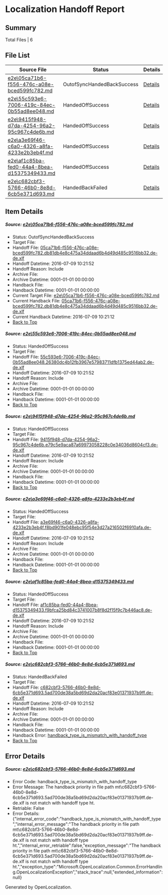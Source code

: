 # <a name='report-top'></a> Localization Handoff Report

## Summary
 Total Files | 6

## File List
 Source File | Status | Details 
 ----------- | ------ | ------- 
 [e2e\05ca71b6-f556-476c-a08e-bced599fc782.md](https://github.com/OpenLocalizationTestOrg/oltest/blob/6c1b98203c10ca445d40f353898da3eb68a11ab9/e2e/05ca71b6-f556-476c-a08e-bced599fc782.md) | OutofSyncHandedBackSuccess | [Details](#fbb9697371663845f78366d2af856379e2c414f91)
 [e2e\55c593e6-7006-419c-84ec-0b55ad8ee048.md](https://github.com/OpenLocalizationTestOrg/oltest/blob/a10c24f27c33c7edd90deba50c90d15faae068b5/e2e/55c593e6-7006-419c-84ec-0b55ad8ee048.md) | HandedOffSuccess | [Details](#e2c415d15db5a69e8be0c620cfcdd598322107e13)
 [e2e\9415f948-d7da-4254-96a2-95c967c4de6b.md](https://github.com/OpenLocalizationTestOrg/oltest/blob/610a8ecf9b9dfc9d7c5c1dd3edd1fe7748282db3/e2e/9415f948-d7da-4254-96a2-95c967c4de6b.md) | HandedOffSuccess | [Details](#d0ca5f0dd27025afe8b68d62aab2fbd543abb7ba5)
 [e2e\a3e69f46-c6a0-4326-a8fa-4233e2b3eb4f.md](https://github.com/OpenLocalizationTestOrg/oltest/blob/a10c24f27c33c7edd90deba50c90d15faae068b5/e2e/a3e69f46-c6a0-4326-a8fa-4233e2b3eb4f.md) | HandedOffSuccess | [Details](#3d2da6fbc09a43893ebeb02b013782be3b0ae49a6)
 [e2e\af1c85ba-fed0-44a4-8bea-d15375349433.md](https://github.com/OpenLocalizationTestOrg/oltest/blob/3e8bdb77115cf7e4d0782f5f2bdb5f5d2362c65b/e2e/af1c85ba-fed0-44a4-8bea-d15375349433.md) | HandedOffSuccess | [Details](#de1af2bffca7fda3d0bec44fc29bdf815596c8458)
 [e2e\c682cbf3-5766-46b0-8e8d-6cb5e371d693.md](https://github.com/OpenLocalizationTestOrg/oltest/blob/1f43947048ab1435daf487612b4e876d519d9f32/e2e/c682cbf3-5766-46b0-8e8d-6cb5e371d693.md) | HandedBackFailed | [Details](#5bee9c53046e4d48231a1ca91fb58e394476f08910)

## Item Details
##### <a name='fbb9697371663845f78366d2af856379e2c414f91'></a> Source: [e2e\05ca71b6-f556-476c-a08e-bced599fc782.md](https://github.com/OpenLocalizationTestOrg/oltest/blob/6c1b98203c10ca445d40f353898da3eb68a11ab9/e2e/05ca71b6-f556-476c-a08e-bced599fc782.md)
* Status: OutofSyncHandedBackSuccess
* Target File: 
* Handoff File: [05ca71b6-f556-476c-a08e-bced599fc782.db81db4e8c475a34ddaad6b4d49d485c9516bb32.de-de.xlf](https://github.com/OpenLocalizationTestOrg/olhandoff-e2e/blob/fd3c0ef6f76eef358bccae35cb599ebdc0401904/ol-handoff/OpenLocalizationTestOrg/oltest-dede-fly/ci/05ca71b6-f556-476c-a08e-bced599fc782.db81db4e8c475a34ddaad6b4d49d485c9516bb32.de-de.xlf)
* Handoff Datetime: 2016-07-09 10:21:52
* Handoff Reason: Include
* Archive File: 
* Archive Datetime: 0001-01-01 00:00:00
* Handback File: 
* Handback Datetime: 0001-01-01 00:00:00
* Current Target File: [e2e\05ca71b6-f556-476c-a08e-bced599fc782.md](https://github.com/OpenLocalizationTestOrg/oltest-dede-fly/blob/627500e2c2f51dae3ae3a7ace29c7ca9754031b2/e2e/05ca71b6-f556-476c-a08e-bced599fc782.md)
* Current Handback File: [05ca71b6-f556-476c-a08e-bced599fc782.db81db4e8c475a34ddaad6b4d49d485c9516bb32.de-de.xlf](https://github.com/OpenLocalizationTestOrg/olhandback-e2e/blob/0924d658be8386a8e9fc6088fa8454028303f7e5/ol-handback/OpenLocalizationTestOrg/oltest-dede-fly/ci/05ca71b6-f556-476c-a08e-bced599fc782.db81db4e8c475a34ddaad6b4d49d485c9516bb32.de-de.xlf)
* Current Handback Datetime: 2016-07-09 10:21:12
* [Back to Top](#report-top)

##### <a name='e2c415d15db5a69e8be0c620cfcdd598322107e13'></a> Source: [e2e\55c593e6-7006-419c-84ec-0b55ad8ee048.md](https://github.com/OpenLocalizationTestOrg/oltest/blob/a10c24f27c33c7edd90deba50c90d15faae068b5/e2e/55c593e6-7006-419c-84ec-0b55ad8ee048.md)
* Status: HandedOffSuccess
* Target File: 
* Handoff File: [55c593e6-7006-419c-84ec-0b55ad8ee048.26380dc4b12fb3967e57983711dfb1375ed44ab2.de-de.xlf](https://github.com/OpenLocalizationTestOrg/olhandoff-e2e/blob/fd3c0ef6f76eef358bccae35cb599ebdc0401904/ol-handoff/OpenLocalizationTestOrg/oltest-dede-fly/ci/55c593e6-7006-419c-84ec-0b55ad8ee048.26380dc4b12fb3967e57983711dfb1375ed44ab2.de-de.xlf)
* Handoff Datetime: 2016-07-09 10:21:52
* Handoff Reason: Include
* Archive File: 
* Archive Datetime: 0001-01-01 00:00:00
* Handback File: 
* Handback Datetime: 0001-01-01 00:00:00
* [Back to Top](#report-top)

##### <a name='d0ca5f0dd27025afe8b68d62aab2fbd543abb7ba5'></a> Source: [e2e\9415f948-d7da-4254-96a2-95c967c4de6b.md](https://github.com/OpenLocalizationTestOrg/oltest/blob/610a8ecf9b9dfc9d7c5c1dd3edd1fe7748282db3/e2e/9415f948-d7da-4254-96a2-95c967c4de6b.md)
* Status: HandedOffSuccess
* Target File: 
* Handoff File: [9415f948-d7da-4254-96a2-95c967c4de6b.e79c5e9aca87a69973058228c0e34036d8604cf3.de-de.xlf](https://github.com/OpenLocalizationTestOrg/olhandoff-e2e/blob/fd3c0ef6f76eef358bccae35cb599ebdc0401904/ol-handoff/OpenLocalizationTestOrg/oltest-dede-fly/ci/9415f948-d7da-4254-96a2-95c967c4de6b.e79c5e9aca87a69973058228c0e34036d8604cf3.de-de.xlf)
* Handoff Datetime: 2016-07-09 10:21:52
* Handoff Reason: Include
* Archive File: 
* Archive Datetime: 0001-01-01 00:00:00
* Handback File: 
* Handback Datetime: 0001-01-01 00:00:00
* [Back to Top](#report-top)

##### <a name='3d2da6fbc09a43893ebeb02b013782be3b0ae49a6'></a> Source: [e2e\a3e69f46-c6a0-4326-a8fa-4233e2b3eb4f.md](https://github.com/OpenLocalizationTestOrg/oltest/blob/a10c24f27c33c7edd90deba50c90d15faae068b5/e2e/a3e69f46-c6a0-4326-a8fa-4233e2b3eb4f.md)
* Status: HandedOffSuccess
* Target File: 
* Handoff File: [a3e69f46-c6a0-4326-a8fa-4233e2b3eb4f.f8bd901fe048ebc95f54e3d27a216502f6910afa.de-de.xlf](https://github.com/OpenLocalizationTestOrg/olhandoff-e2e/blob/fd3c0ef6f76eef358bccae35cb599ebdc0401904/ol-handoff/OpenLocalizationTestOrg/oltest-dede-fly/ci/a3e69f46-c6a0-4326-a8fa-4233e2b3eb4f.f8bd901fe048ebc95f54e3d27a216502f6910afa.de-de.xlf)
* Handoff Datetime: 2016-07-09 10:21:52
* Handoff Reason: Include
* Archive File: 
* Archive Datetime: 0001-01-01 00:00:00
* Handback File: 
* Handback Datetime: 0001-01-01 00:00:00
* [Back to Top](#report-top)

##### <a name='de1af2bffca7fda3d0bec44fc29bdf815596c8458'></a> Source: [e2e\af1c85ba-fed0-44a4-8bea-d15375349433.md](https://github.com/OpenLocalizationTestOrg/oltest/blob/3e8bdb77115cf7e4d0782f5f2bdb5f5d2362c65b/e2e/af1c85ba-fed0-44a4-8bea-d15375349433.md)
* Status: HandedOffSuccess
* Target File: 
* Handoff File: [af1c85ba-fed0-44a4-8bea-d15375349433.f9bfca25bd84c3741007b8f8d2f15f9c7b446ac8.de-de.xlf](https://github.com/OpenLocalizationTestOrg/olhandoff-e2e/blob/fd3c0ef6f76eef358bccae35cb599ebdc0401904/ol-handoff/OpenLocalizationTestOrg/oltest-dede-fly/ci/af1c85ba-fed0-44a4-8bea-d15375349433.f9bfca25bd84c3741007b8f8d2f15f9c7b446ac8.de-de.xlf)
* Handoff Datetime: 2016-07-09 10:21:52
* Handoff Reason: Include
* Archive File: 
* Archive Datetime: 0001-01-01 00:00:00
* Handback File: 
* Handback Datetime: 0001-01-01 00:00:00
* [Back to Top](#report-top)

##### <a name='5bee9c53046e4d48231a1ca91fb58e394476f08910'></a> Source: [e2e\c682cbf3-5766-46b0-8e8d-6cb5e371d693.md](https://github.com/OpenLocalizationTestOrg/oltest/blob/1f43947048ab1435daf487612b4e876d519d9f32/e2e/c682cbf3-5766-46b0-8e8d-6cb5e371d693.md)
* Status: HandedBackFailed
* Target File: 
* Handoff File: [c682cbf3-5766-46b0-8e8d-6cb5e371d693.5ad700de38a5bd69d2da20acf83e01371937b9ff.de-de.xlf](https://github.com/OpenLocalizationTestOrg/olhandoff-e2e/blob/fd3c0ef6f76eef358bccae35cb599ebdc0401904/ol-handoff/OpenLocalizationTestOrg/oltest-dede-fly/ci/c682cbf3-5766-46b0-8e8d-6cb5e371d693.5ad700de38a5bd69d2da20acf83e01371937b9ff.de-de.xlf)
* Handoff Datetime: 2016-07-09 10:21:52
* Handoff Reason: Include
* Archive File: 
* Archive Datetime: 0001-01-01 00:00:00
* Handback File: 
* Handback Datetime: 0001-01-01 00:00:00
* Handback Error: [handback_type_is_mismatch_with_handoff_type](#5bee9c53046e4d48231a1ca91fb58e394476f08910handback_type_is_mismatch_with_handoff_type)
* [Back to Top](#report-top)


## Error Details
##### <a name='5bee9c53046e4d48231a1ca91fb58e394476f08910handback_type_is_mismatch_with_handoff_type'></a> Source: [e2e\c682cbf3-5766-46b0-8e8d-6cb5e371d693.md](#5bee9c53046e4d48231a1ca91fb58e394476f08910)
* Error Code: handback_type_is_mismatch_with_handoff_type
* Error Message: The handback priority in file path mt\c682cbf3-5766-46b0-8e8d-6cb5e371d693.5ad700de38a5bd69d2da20acf83e01371937b9ff.de-de.xlf is not match with handoff type ht.
* Retriable: False
* Error Details: {"internal_error_code":"handback_type_is_mismatch_with_handoff_type","internal_error_message":"The handback priority in file path mt\\c682cbf3-5766-46b0-8e8d-6cb5e371d693.5ad700de38a5bd69d2da20acf83e01371937b9ff.de-de.xlf is not match with handoff type ht.","internal_error_retriable":false,"exception_message":"The handback priority in file path mt\\c682cbf3-5766-46b0-8e8d-6cb5e371d693.5ad700de38a5bd69d2da20acf83e01371937b9ff.de-de.xlf is not match with handoff type ht.","exception_type":"Microsoft.OpenLocalization.Common.ErrorHandling.OpenLocalizationException","stack_trace":null,"extended_information":null}


Generated by OpenLocalization.
